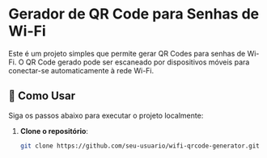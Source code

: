 # Gerador de QR Code para Senhas de Wi-Fi

Este é um projeto simples que permite gerar QR Codes para senhas de Wi-Fi. O QR Code gerado pode ser escaneado por dispositivos móveis para conectar-se automaticamente à rede Wi-Fi.

## 🚀 Como Usar

Siga os passos abaixo para executar o projeto localmente:

1. **Clone o repositório**:
   ```bash
   git clone https://github.com/seu-usuario/wifi-qrcode-generator.git